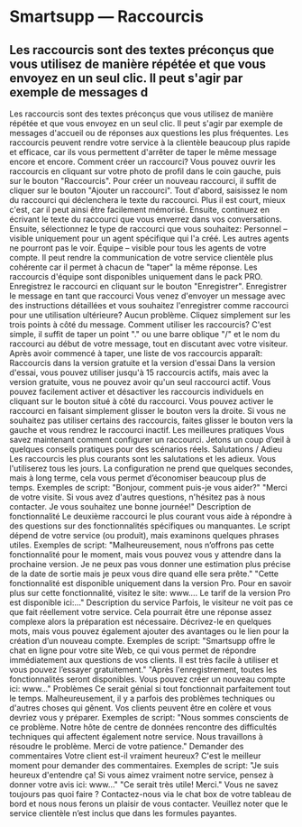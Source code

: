 # Smartsupp — Raccourcis
## Les raccourcis sont des textes préconçus que vous utilisez de manière répétée et que vous envoyez en un seul clic. Il peut s'agir par exemple de messages d
Les raccourcis sont des textes préconçus que vous utilisez de manière répétée et que vous envoyez en un seul clic. Il peut s'agir par exemple de messages d'accueil ou de réponses aux questions les plus fréquentes. Les raccourcis peuvent rendre votre service à la clientèle beaucoup plus rapide et efficace, car ils vous permettent d'arrêter de taper le même message encore et encore.
Comment créer un raccourci?
Vous pouvez ouvrir les raccourcis en cliquant sur votre photo de profil dans le coin gauche, puis sur le bouton "Raccourcis". Pour créer un nouveau raccourci, il suffit de cliquer sur le bouton "Ajouter un raccourci".
Tout d'abord, saisissez le nom du raccourci qui déclenchera le texte du raccourci. Plus il est court, mieux c'est, car il peut ainsi être facilement mémorisé. Ensuite, continuez en écrivant le texte du raccourci que vous enverrez dans vos conversations.
Ensuite, sélectionnez le type de raccourci que vous souhaitez:
Personnel – visible uniquement pour un agent spécifique qui l'a créé. Les autres agents ne pourront pas le voir.
Équipe – visible pour tous les agents de votre compte. Il peut rendre la communication de votre service clientèle plus cohérente car il permet à chacun de "taper" la même réponse.
Les raccourcis d'équipe sont disponibles uniquement dans le pack PRO.
Enregistrez le raccourci en cliquant sur le bouton "Enregistrer".
Enregistrer le message en tant que raccourci
Vous venez d'envoyer un message avec des instructions détaillées et vous souhaitez l'enregistrer comme raccourci pour une utilisation ultérieure? Aucun problème. Cliquez simplement sur les trois points à côté du message.
Comment utiliser les raccourcis?
C'est simple, il suffit de taper un point "." ou une barre oblique "/" et le nom du raccourci au début de votre message, tout en discutant avec votre visiteur. Après avoir commencé à taper, une liste de vos raccourcis apparaît:
Raccourcis dans la version gratuite et la version d'essai
Dans la version d'essai, vous pouvez utiliser jusqu'à 15 raccourcis actifs, mais avec la version gratuite, vous ne pouvez avoir qu'un seul raccourci actif. Vous pouvez facilement activer et désactiver les raccourcis individuels en cliquant sur le bouton situé à côté du raccourci. Vous pouvez activer le raccourci en faisant simplement glisser le bouton vers la droite. Si vous ne souhaitez pas utiliser certains des raccourcis, faites glisser le bouton vers la gauche et vous rendrez le raccourci inactif.
Les meilleures pratiques
Vous savez maintenant comment configurer un raccourci. Jetons un coup d’œil à quelques conseils pratiques pour des scénarios réels.
Salutations / Adieu
Les raccourcis les plus courants sont les salutations et les adieux. Vous l'utiliserez tous les jours. La configuration ne prend que quelques secondes, mais à long terme, cela vous permet d’économiser beaucoup plus de temps.
Exemples de script:
"Bonjour, comment puis-je vous aider?"
"Merci de votre visite. Si vous avez d'autres questions, n'hésitez pas à nous contacter. Je vous souhaitez une bonne journée!"
Description de fonctionnalité
Le deuxième raccourci le plus courant vous aide à répondre à des questions sur des fonctionnalités spécifiques ou manquantes. Le script dépend de votre service (ou produit), mais examinons quelques phrases utiles.
Exemples de script:
"Malheureusement, nous n’offrons pas cette fonctionnalité pour le moment, mais vous pouvez vous y attendre dans la prochaine version. Je ne peux pas vous donner une estimation plus précise de la date de sortie mais je peux vous dire quand elle sera prête."
"Cette fonctionnalité est disponible uniquement dans la version Pro. Pour en savoir plus sur cette fonctionnalité, visitez le site: www…. Le tarif de la version Pro est disponible ici:…"
Description du service
Parfois, le visiteur ne voit pas ce que fait réellement votre service. Cela pourrait être une réponse assez complexe alors la préparation est nécessaire. Décrivez-le en quelques mots, mais vous pouvez également ajouter des avantages ou le lien pour la création d’un nouveau compte.
Exemples de script:
"Smartsupp offre le chat en ligne pour votre site Web, ce qui vous permet de répondre immédiatement aux questions de vos clients. Il est très facile à utiliser et vous pouvez l’essayer gratuitement."
"Après l'enregistrement, toutes les fonctionnalités seront disponibles. Vous pouvez créer un nouveau compte ici: www…"
Problèmes
Ce serait génial si tout fonctionnait parfaitement tout le temps. Malheureusement, il y a parfois des problèmes techniques ou d'autres choses qui gênent. Vos clients peuvent être en colère et vous devriez vous y préparer.
Exemples de script:
"Nous sommes conscients de ce problème. Notre hôte de centre de données rencontre des difficultés techniques qui affectent également notre service. Nous travaillons à résoudre le problème. Merci de votre patience."
Demander des commentaires
Votre client est-il vraiment heureux? C'est le meilleur moment pour demander des commentaires.
Exemples de script:
"Je suis heureux d'entendre ça! Si vous aimez vraiment notre service, pensez à donner votre avis ici: www…"
"Ce serait très utile! Merci."
Vous ne savez toujours pas quoi faire ? Contactez-nous via le chat box de votre tableau de bord et nous nous ferons un plaisir de vous contacter. Veuillez noter que le service clientèle n’est inclus que dans les formules payantes.


